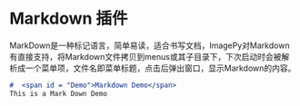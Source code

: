 # <span id = "Markdown">Markdown</span> 插件

MarkDown是一种标记语言，简单易读，适合书写文档，ImagePy对Markdown有直接支持，将Markdown文件拷贝到menus或其子目录下，下次启动时会被解析成一个菜单项，文件名即菜单标题，点击后弹出窗口，显示Markdown的内容。

```markdown
#  <span id = "Demo">Markdown Demo</span>
This is a Mark Down Demo
```

